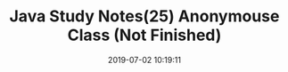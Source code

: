 ---
title: 'Java Study Notes(25) Anonymouse Class (Not Finished)'
date: 2019-07-02 10:19:11
tags: 
- Java
categories: 
- Software Development
- Java Programming
notshow: true
---